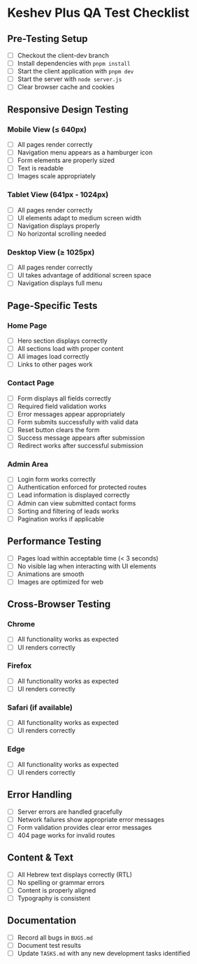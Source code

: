 # Keshev Plus QA Test Checklist

## Pre-Testing Setup

- [ ] Checkout the client-dev branch
- [ ] Install dependencies with `pnpm install`
- [ ] Start the client application with `pnpm dev`
- [ ] Start the server with `node server.js`
- [ ] Clear browser cache and cookies

## Responsive Design Testing

### Mobile View (≤ 640px)
- [ ] All pages render correctly
- [ ] Navigation menu appears as a hamburger icon
- [ ] Form elements are properly sized
- [ ] Text is readable
- [ ] Images scale appropriately

### Tablet View (641px - 1024px)
- [ ] All pages render correctly
- [ ] UI elements adapt to medium screen width
- [ ] Navigation displays properly
- [ ] No horizontal scrolling needed

### Desktop View (≥ 1025px)
- [ ] All pages render correctly
- [ ] UI takes advantage of additional screen space
- [ ] Navigation displays full menu

## Page-Specific Tests

### Home Page
- [ ] Hero section displays correctly
- [ ] All sections load with proper content
- [ ] All images load correctly
- [ ] Links to other pages work

### Contact Page
- [ ] Form displays all fields correctly
- [ ] Required field validation works
- [ ] Error messages appear appropriately
- [ ] Form submits successfully with valid data
- [ ] Reset button clears the form
- [ ] Success message appears after submission
- [ ] Redirect works after successful submission

### Admin Area
- [ ] Login form works correctly
- [ ] Authentication enforced for protected routes
- [ ] Lead information is displayed correctly
- [ ] Admin can view submitted contact forms
- [ ] Sorting and filtering of leads works
- [ ] Pagination works if applicable

## Performance Testing

- [ ] Pages load within acceptable time (< 3 seconds)
- [ ] No visible lag when interacting with UI elements
- [ ] Animations are smooth
- [ ] Images are optimized for web

## Cross-Browser Testing

### Chrome
- [ ] All functionality works as expected
- [ ] UI renders correctly

### Firefox
- [ ] All functionality works as expected
- [ ] UI renders correctly

### Safari (if available)
- [ ] All functionality works as expected
- [ ] UI renders correctly

### Edge
- [ ] All functionality works as expected
- [ ] UI renders correctly

## Error Handling

- [ ] Server errors are handled gracefully
- [ ] Network failures show appropriate error messages
- [ ] Form validation provides clear error messages
- [ ] 404 page works for invalid routes

## Content & Text

- [ ] All Hebrew text displays correctly (RTL)
- [ ] No spelling or grammar errors
- [ ] Content is properly aligned
- [ ] Typography is consistent

## Documentation

- [ ] Record all bugs in `BUGS.md`
- [ ] Document test results
- [ ] Update `TASKS.md` with any new development tasks identified
